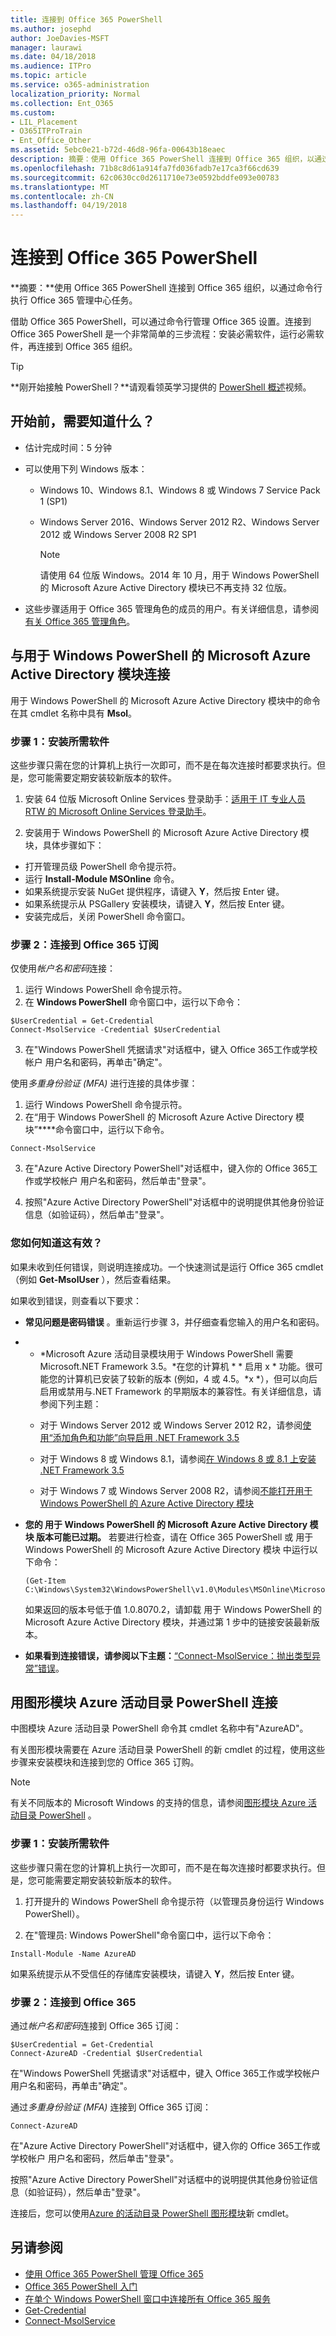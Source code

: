 ```yaml
---
title: 连接到 Office 365 PowerShell
ms.author: josephd
author: JoeDavies-MSFT
manager: laurawi
ms.date: 04/18/2018
ms.audience: ITPro
ms.topic: article
ms.service: o365-administration
localization_priority: Normal
ms.collection: Ent_O365
ms.custom:
- LIL_Placement
- O365ITProTrain
- Ent_Office_Other
ms.assetid: 5ebc0e21-b72d-46d8-96fa-00643b18eaec
description: 摘要：使用 Office 365 PowerShell 连接到 Office 365 组织，以通过命令行执行 Office 365 管理中心任务。
ms.openlocfilehash: 71b8c8d61a914fa7fd036fadb7e17ca3f66cd639
ms.sourcegitcommit: 62c0630cc0d2611710e73e0592bddfe093e00783
ms.translationtype: MT
ms.contentlocale: zh-CN
ms.lasthandoff: 04/19/2018
---
```

# <a name="connect-to-office-365-powershell"></a>连接到 Office 365 PowerShell

 **摘要：**使用 Office 365 PowerShell 连接到 Office 365 组织，以通过命令行执行 Office 365 管理中心任务。
  
借助 Office 365 PowerShell，可以通过命令行管理 Office 365 设置。连接到 Office 365 PowerShell 是一个非常简单的三步流程：安装必需软件，运行必需软件，再连接到 Office 365 组织。 

  
> [!TIP]
> **刚开始接触 PowerShell？**请观看领英学习提供的 [PowerShell 概述](https://support.office.com/en-us/article/7d0107d4-f672-4d0f-ad7d-417844b926c7.aspx)视频。 
  
## <a name="what-do-you-need-to-know-before-you-begin"></a>开始前，需要知道什么？

- 估计完成时间：5 分钟
    
- 可以使用下列 Windows 版本：
    
  - Windows 10、Windows 8.1、Windows 8 或 Windows 7 Service Pack 1 (SP1) 
    
  - Windows Server 2016、Windows Server 2012 R2、Windows Server 2012 或 Windows Server 2008 R2 SP1
    
    > [!NOTE]
    >请使用 64 位版 Windows。2014 年 10 月，用于 Windows PowerShell 的 Microsoft Azure Active Directory 模块已不再支持 32 位版。
    
-  这些步骤适用于 Office 365 管理角色的成员的用户。有关详细信息，请参阅[有关 Office 365 管理角色](https://go.microsoft.com/fwlink/p/?LinkId=532367)。

## <a name="connect-with-the-microsoft-azure-active-directory-module-for-windows-powershell"></a>与用于 Windows PowerShell 的 Microsoft Azure Active Directory 模块连接

用于 Windows PowerShell 的 Microsoft Azure Active Directory 模块中的命令在其 cmdlet 名称中具有 **Msol**。
    
### <a name="step-1-install-required-software"></a>步骤 1：安装所需软件

这些步骤只需在您的计算机上执行一次即可，而不是在每次连接时都要求执行。但是，您可能需要定期安装较新版本的软件。
  
1.  安装 64 位版 Microsoft Online Services 登录助手：[适用于 IT 专业人员 RTW 的 Microsoft Online Services 登录助手](https://go.microsoft.com/fwlink/p/?LinkId=286152)。
    
2. 安装用于 Windows PowerShell 的 Microsoft Azure Active Directory 模块，具体步骤如下：
    
  - 打开管理员级 PowerShell 命令提示符。
  - 运行 **Install-Module MSOnline** 命令。
  - 如果系统提示安装 NuGet 提供程序，请键入 **Y**，然后按 Enter 键。
  - 如果系统提示从 PSGallery 安装模块，请键入 **Y**，然后按 Enter 键。
  - 安装完成后，关闭 PowerShell 命令窗口。
    
### <a name="step-2-connect-to-your-office-365-subscription"></a>步骤 2：连接到 Office 365 订阅
<a name="step3"> </a>

仅使用*帐户名和密码*连接：
  
1. 运行 Windows PowerShell 命令提示符。
2. 在 **Windows PowerShell** 命令窗口中，运行以下命令：
    
```
$UserCredential = Get-Credential
Connect-MsolService -Credential $UserCredential
```

3. 在"Windows PowerShell 凭据请求"对话框中，键入 Office 365工作或学校帐户 用户名和密码，再单击"确定"。
    
使用*多重身份验证 (MFA)* 进行连接的具体步骤：
  
1. 运行 Windows PowerShell 命令提示符。
2. 在“用于 Windows PowerShell 的 Microsoft Azure Active Directory 模块”****命令窗口中，运行以下命令。
    
```
Connect-MsolService
```

3. 在"Azure Active Directory PowerShell"对话框中，键入你的 Office 365工作或学校帐户 用户名和密码，然后单击"登录"。
    
4. 按照"Azure Active Directory PowerShell"对话框中的说明提供其他身份验证信息（如验证码），然后单击"登录"。
    
### <a name="how-do-you-know-this-worked"></a>您如何知道这有效？
<a name="step3"> </a>

如果未收到任何错误，则说明连接成功。一个快速测试是运行 Office 365 cmdlet（例如 **Get-MsolUser** ），然后查看结果。
  
如果收到错误，则查看以下要求：
  
- **常见问题是密码错误** 。重新运行步骤 3，并仔细查看您输入的用户名和密码。
    
- * *Microsoft Azure 活动目录模块用于 Windows PowerShell 需要 Microsoft.NET Framework 3.5。*在您的计算机 * * 启用 x * 功能。很可能您的计算机已安装了较新的版本 (例如，4 或 4.5。*x *），但可以向后启用或禁用与.NET Framework 的早期版本的兼容性。有关详细信息，请参阅下列主题：
    
  - 对于 Windows Server 2012 或 Windows Server 2012 R2，请参阅[使用“添加角色和功能”向导启用 .NET Framework 3.5](https://go.microsoft.com/fwlink/p/?LinkId=532368)
    
  - 对于 Windows 8 或 Windows 8.1，请参阅[在 Windows 8 或 8.1 上安装 .NET Framework 3.5](https://go.microsoft.com/fwlink/p/?LinkId=532369)
    
  - 对于 Windows 7 或 Windows Server 2008 R2，请参阅[不能打开用于 Windows PowerShell 的 Azure Active Directory 模块](https://go.microsoft.com/fwlink/p/?LinkId=532370)
    
- **您的 用于 Windows PowerShell 的 Microsoft Azure Active Directory 模块 版本可能已过期。** 若要进行检查，请在 Office 365 PowerShell 或 用于 Windows PowerShell 的 Microsoft Azure Active Directory 模块 中运行以下命令：
    
  ```
  (Get-Item C:\Windows\System32\WindowsPowerShell\v1.0\Modules\MSOnline\Microsoft.Online.Administration.Automation.PSModule.dll).VersionInfo.FileVersion
  ```

    如果返回的版本号低于值 1.0.8070.2，请卸载 用于 Windows PowerShell 的 Microsoft Azure Active Directory 模块，并通过第 1 步中的链接安装最新版本。
    
- **如果看到连接错误，请参阅以下主题：**[“Connect-MsolService：抛出类型异常”错误](https://go.microsoft.com/fwlink/p/?LinkId=532377)。
    
## <a name="connect-with-the-azure-active-directory-powershell-for-graph-module"></a>用图形模块 Azure 活动目录 PowerShell 连接
<a name="ConnectV2"> </a>

中图模块 Azure 活动目录 PowerShell 命令其 cmdlet 名称中有"AzureAD"。

有关图形模块需要在 Azure 活动目录 PowerShell 的新 cmdlet 的过程，使用这些步骤来安装模块和连接到您的 Office 365 订购。

>[!Note]
>有关不同版本的 Microsoft Windows 的支持的信息，请参阅[图形模块 Azure 活动目录 PowerShell](https://docs.microsoft.com/powershell/azuread/v2/azureactivedirectory) 。
>

### <a name="step-1-install-required-software"></a>步骤 1：安装所需软件

这些步骤只需在您的计算机上执行一次即可，而不是在每次连接时都要求执行。但是，您可能需要定期安装较新版本的软件。

  
1. 打开提升的 Windows PowerShell 命令提示符（以管理员身份运行 Windows PowerShell）。
    
2. 在"管理员: Windows PowerShell"命令窗口中，运行以下命令：
    
  ```
  Install-Module -Name AzureAD 
  ```

如果系统提示从不受信任的存储库安装模块，请键入 **Y**，然后按 Enter 键。


### <a name="step-2-connect-to-office-365"></a>步骤 2：连接到 Office 365

通过*帐户名和密码*连接到 Office 365 订阅：
    
```
$UserCredential = Get-Credential
Connect-AzureAD -Credential $UserCredential
```

在"Windows PowerShell 凭据请求"对话框中，键入 Office 365工作或学校帐户 用户名和密码，再单击"确定"。
    
通过*多重身份验证 (MFA)* 连接到 Office 365 订阅：

```
Connect-AzureAD
```

在"Azure Active Directory PowerShell"对话框中，键入你的 Office 365工作或学校帐户 用户名和密码，然后单击"登录"。
    
按照"Azure Active Directory PowerShell"对话框中的说明提供其他身份验证信息（如验证码），然后单击"登录"。
    
连接后，您可以使用[Azure 的活动目录 PowerShell 图形模块](https://docs.microsoft.com/powershell/azuread/v2/azureactivedirectory)新 cmdlet。
  
## <a name="see-also"></a>另请参阅

- [使用 Office 365 PowerShell 管理 Office 365](manage-office-365-with-office-365-powershell.md)
- [Office 365 PowerShell 入门](getting-started-with-office-365-powershell.md)
- [在单个 Windows PowerShell 窗口中连接所有 Office 365 服务](connect-to-all-office-365-services-in-a-single-windows-powershell-window.md)
- [Get-Credential](https://go.microsoft.com/fwlink/p/?LinkId=389618)
- [Connect-MsolService](https://go.microsoft.com/fwlink/p/?LinkId=532375)


